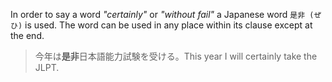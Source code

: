 In order to say a word *"certainly"* or *"without fail"* a Japanese word `是非 (ぜひ)` is used. The word can be used in any place within its clause except at the end.
>今年は**是非**日本語能力試験を受ける。This year I will certainly take the JLPT.